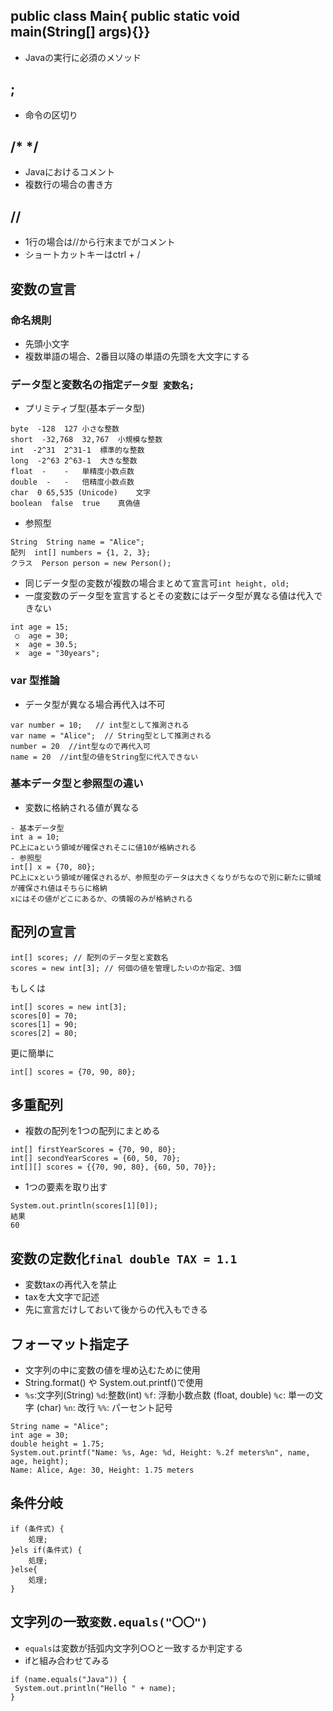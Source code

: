 ## public class Main{ public static void main(String[] args){}}
- Javaの実行に必須のメソッド
## ;
- 命令の区切り
## /*  */
- Javaにおけるコメント
- 複数行の場合の書き方
## //
- 1行の場合は//から行末までがコメント
- ショートカットキーはctrl + /
## 変数の宣言
### 命名規則
- 先頭小文字
- 複数単語の場合、2番目以降の単語の先頭を大文字にする
### データ型と変数名の指定```データ型 変数名;```
- プリミティブ型(基本データ型)
```
byte  -128	127	小さな整数
short  -32,768	32,767	小規模な整数
int  -2^31	2^31-1	標準的な整数
long  -2^63	2^63-1	大きな整数
float  -	-	単精度小数点数
double  -	-	倍精度小数点数
char  0	65,535 (Unicode)	文字
boolean  false	true	真偽値
```
- 参照型
```
String  String name = "Alice";
配列  int[] numbers = {1, 2, 3};
クラス  Person person = new Person();
```
- 同じデータ型の変数が複数の場合まとめて宣言可```int height, old;```
- 一度変数のデータ型を宣言するとその変数にはデータ型が異なる値は代入できない
```
int age = 15;
 ○  age = 30;
 ×  age = 30.5;
 ×  age = "30years";
```
### var 型推論
- データ型が異なる場合再代入は不可
```
var number = 10;   // int型として推測される
var name = "Alice";  // String型として推測される
number = 20  //int型なので再代入可
name = 20  //int型の値をString型に代入できない
```
### 基本データ型と参照型の違い
- 変数に格納される値が異なる
```
- 基本データ型
int a = 10;
PC上にaという領域が確保されそこに値10が格納される
- 参照型
int[] x = {70, 80};
PC上にxという領域が確保されるが、参照型のデータは大きくなりがちなので別に新たに領域が確保され値はそちらに格納
xにはその値がどこにあるか、の情報のみが格納される
```
## 配列の宣言
```
int[] scores; // 配列のデータ型と変数名
scores = new int[3]; // 何個の値を管理したいのか指定、3個
```
もしくは
```
int[] scores = new int[3];
scores[0] = 70;
scores[1] = 90;
scores[2] = 80;
```
更に簡単に
```
int[] scores = {70, 90, 80};
```
## 多重配列
- 複数の配列を1つの配列にまとめる
```
int[] firstYearScores = {70, 90, 80};
int[] secondYearScores = {60, 50, 70};
int[][] scores = {{70, 90, 80}, {60, 50, 70}};
```
- 1つの要素を取り出す
```
System.out.println(scores[1][0]);
結果
60
```
## 変数の定数化```final double TAX = 1.1```
- 変数taxの再代入を禁止
- taxを大文字で記述
- 先に宣言だけしておいて後からの代入もできる
## フォーマット指定子
- 文字列の中に変数の値を埋め込むために使用
- String.format() や System.out.printf()で使用
- ```%s```:文字列(String) ```%d```:整数(int) ```%f```: 浮動小数点数 (float, double) ```%c```: 単一の文字 (char) ```%n```: 改行 ```%%```: パーセント記号
```
String name = "Alice";
int age = 30;
double height = 1.75;
System.out.printf("Name: %s, Age: %d, Height: %.2f meters%n", name, age, height);
Name: Alice, Age: 30, Height: 1.75 meters
```
## 条件分岐
```
if (条件式) {
    処理;
}els if(条件式) {
    処理;
}else{
    処理;
}
```
## 文字列の一致```変数.equals("〇〇")```
- ```equals```は変数が括弧内文字列○○と一致するか判定する
- ifと組み合わせてみる
```
if (name.equals("Java")) {
 System.out.println("Hello " + name);
}
```
